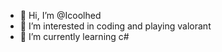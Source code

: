 - 👋 Hi, I’m @Icoolhed
- 👀 I’m interested in coding and playing valorant
- 🌱 I’m currently learning c#

<!---
Icoolhed/Icoolhed is a ✨ special ✨ repository because its `README.md` (this file) appears on your GitHub profile.
You can click the Preview link to take a look at your changes.
--->
